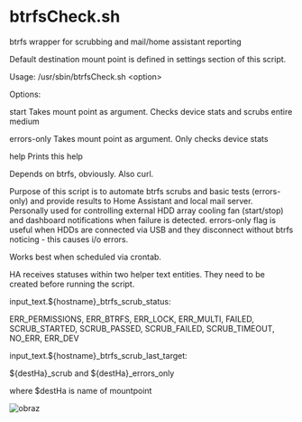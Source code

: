 # btrfsCheck.sh
btrfs wrapper for scrubbing and mail/home assistant reporting

Default destination mount point is defined in settings section of this script.

Usage: /usr/sbin/btrfsCheck.sh \<option\>

Options:

  start                  Takes mount point as argument. Checks device stats and scrubs entire medium
  
  errors-only            Takes mount point as argument. Only checks device stats
  
  help                   Prints this help

Depends on btrfs, obviously. Also curl.

Purpose of this script is to automate btrfs scrubs and basic tests (errors-only) and provide results to Home Assistant and local mail server. Personally used for controlling external HDD array cooling fan (start/stop) and dashboard notifications when failure is detected. errors-only flag is useful when HDDs are connected via USB and they disconnect without btrfs noticing - this causes i/o errors.

Works best when scheduled via crontab.

HA receives statuses within two helper text entities. They need to be created before running the script.

input_text.${hostname}_btrfs_scrub_status:

ERR_PERMISSIONS, ERR_BTRFS, ERR_LOCK, ERR_MULTI, FAILED, SCRUB_STARTED, SCRUB_PASSED, SCRUB_FAILED, SCRUB_TIMEOUT, NO_ERR, ERR_DEV

input_text.${hostname}_btrfs_scrub_last_target:

${destHa}_scrub and ${destHa}_errors_only

where $destHa is name of mountpoint

![obraz](https://github.com/user-attachments/assets/0176b3d4-f609-4ac8-a509-b300c7f2c61e)
